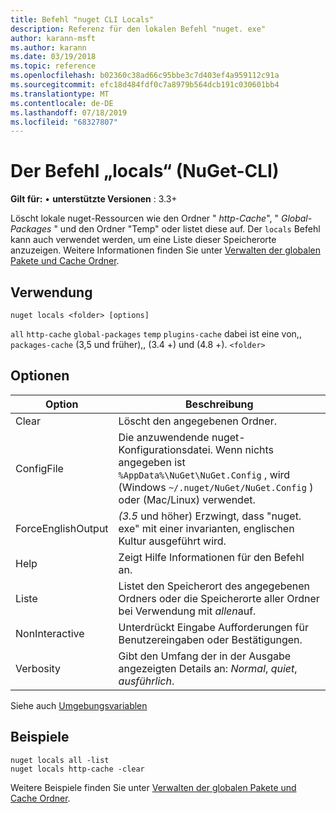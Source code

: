 ```yaml
---
title: Befehl "nuget CLI Locals"
description: Referenz für den lokalen Befehl "nuget. exe"
author: karann-msft
ms.author: karann
ms.date: 03/19/2018
ms.topic: reference
ms.openlocfilehash: b02360c38ad66c95bbe3c7d403ef4a959112c91a
ms.sourcegitcommit: efc18d484fdf0c7a8979b564dcb191c030601bb4
ms.translationtype: MT
ms.contentlocale: de-DE
ms.lasthandoff: 07/18/2019
ms.locfileid: "68327807"
---
```

# <a name="locals-command-nuget-cli"></a>Der Befehl „locals“ (NuGet-CLI)

**Gilt für:** &bullet; **unterstützte Versionen** : 3.3+

Löscht lokale nuget-Ressourcen wie den Ordner " *http-Cache*", " *Global-Packages* " und den Ordner "Temp" oder listet diese auf. Der `locals` Befehl kann auch verwendet werden, um eine Liste dieser Speicherorte anzuzeigen. Weitere Informationen finden Sie unter [Verwalten der globalen Pakete und Cache Ordner](../../consume-packages/managing-the-global-packages-and-cache-folders.md).

## <a name="usage"></a>Verwendung

```cli
nuget locals <folder> [options]
```

`all` `http-cache` `global-packages` `temp` `plugins-cache`   dabei ist eine von,, `packages-cache` (3,5 und früher),, (3.4 +) und (4.8 +). `<folder>`

## <a name="options"></a>Optionen

| Option | Beschreibung |
| --- | --- |
| Clear | Löscht den angegebenen Ordner. |
| ConfigFile | Die anzuwendende nuget-Konfigurationsdatei. Wenn nichts angegeben ist `%AppData%\NuGet\NuGet.Config` , wird (Windows `~/.nuget/NuGet/NuGet.Config` ) oder (Mac/Linux) verwendet.|
| ForceEnglishOutput | *(3.5* und höher) Erzwingt, dass "nuget. exe" mit einer invarianten, englischen Kultur ausgeführt wird. |
| Help | Zeigt Hilfe Informationen für den Befehl an. |
| Liste | Listet den Speicherort des angegebenen Ordners oder die Speicherorte aller Ordner bei Verwendung mit *allen*auf. |
| NonInteractive | Unterdrückt Eingabe Aufforderungen für Benutzereingaben oder Bestätigungen. |
| Verbosity | Gibt den Umfang der in der Ausgabe angezeigten Details an: *Normal*, *quiet*, *ausführlich*. |

Siehe auch [Umgebungsvariablen](cli-ref-environment-variables.md)

## <a name="examples"></a>Beispiele

```cli
nuget locals all -list
nuget locals http-cache -clear
```

Weitere Beispiele finden Sie unter [Verwalten der globalen Pakete und Cache Ordner](../../consume-packages/managing-the-global-packages-and-cache-folders.md).
